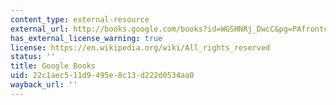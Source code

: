```yaml
---
content_type: external-resource
external_url: http://books.google.com/books?id=WGSHNRj_DwcC&pg=PAfrontcover
has_external_license_warning: true
license: https://en.wikipedia.org/wiki/All_rights_reserved
status: ''
title: Google Books
uid: 22c1aec5-11d9-495e-8c13-d222d0534aa0
wayback_url: ''
---
```

